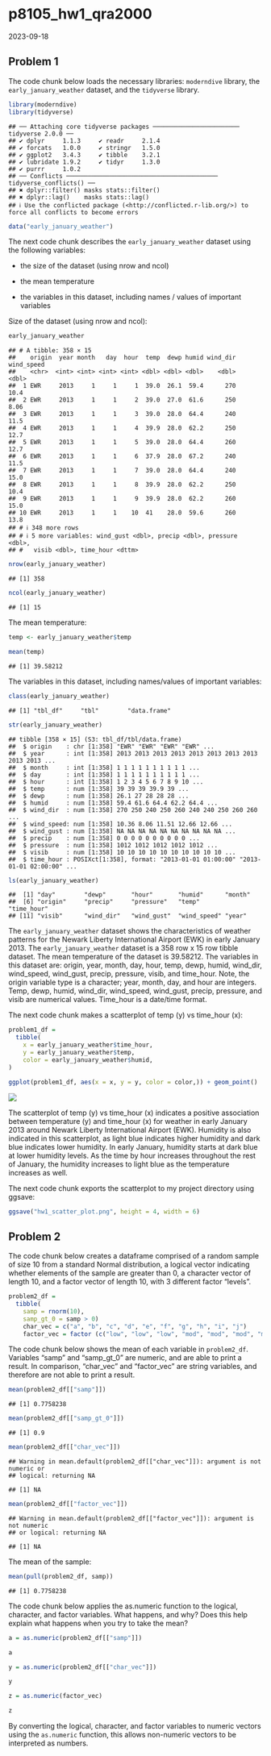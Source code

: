 p8105_hw1_qra2000
================
2023-09-18

## Problem 1

The code chunk below loads the necessary libraries: `moderndive`
library, the `early_january_weather` dataset, and the `tidyverse`
library.

``` r
library(moderndive)
library(tidyverse)
```

    ## ── Attaching core tidyverse packages ──────────────────────── tidyverse 2.0.0 ──
    ## ✔ dplyr     1.1.3     ✔ readr     2.1.4
    ## ✔ forcats   1.0.0     ✔ stringr   1.5.0
    ## ✔ ggplot2   3.4.3     ✔ tibble    3.2.1
    ## ✔ lubridate 1.9.2     ✔ tidyr     1.3.0
    ## ✔ purrr     1.0.2     
    ## ── Conflicts ────────────────────────────────────────── tidyverse_conflicts() ──
    ## ✖ dplyr::filter() masks stats::filter()
    ## ✖ dplyr::lag()    masks stats::lag()
    ## ℹ Use the conflicted package (<http://conflicted.r-lib.org/>) to force all conflicts to become errors

``` r
data("early_january_weather")
```

The next code chunk describes the `early_january_weather` dataset using
the following variables:

- the size of the dataset (using nrow and ncol)

- the mean temperature

- the variables in this dataset, including names / values of important
  variables

Size of the dataset (using nrow and ncol):

``` r
early_january_weather
```

    ## # A tibble: 358 × 15
    ##    origin  year month   day  hour  temp  dewp humid wind_dir wind_speed
    ##    <chr>  <int> <int> <int> <int> <dbl> <dbl> <dbl>    <dbl>      <dbl>
    ##  1 EWR     2013     1     1     1  39.0  26.1  59.4      270      10.4 
    ##  2 EWR     2013     1     1     2  39.0  27.0  61.6      250       8.06
    ##  3 EWR     2013     1     1     3  39.0  28.0  64.4      240      11.5 
    ##  4 EWR     2013     1     1     4  39.9  28.0  62.2      250      12.7 
    ##  5 EWR     2013     1     1     5  39.0  28.0  64.4      260      12.7 
    ##  6 EWR     2013     1     1     6  37.9  28.0  67.2      240      11.5 
    ##  7 EWR     2013     1     1     7  39.0  28.0  64.4      240      15.0 
    ##  8 EWR     2013     1     1     8  39.9  28.0  62.2      250      10.4 
    ##  9 EWR     2013     1     1     9  39.9  28.0  62.2      260      15.0 
    ## 10 EWR     2013     1     1    10  41    28.0  59.6      260      13.8 
    ## # ℹ 348 more rows
    ## # ℹ 5 more variables: wind_gust <dbl>, precip <dbl>, pressure <dbl>,
    ## #   visib <dbl>, time_hour <dttm>

``` r
nrow(early_january_weather)
```

    ## [1] 358

``` r
ncol(early_january_weather)
```

    ## [1] 15

The mean temperature:

``` r
temp <- early_january_weather$temp

mean(temp)
```

    ## [1] 39.58212

The variables in this dataset, including names/values of important
variables:

``` r
class(early_january_weather)
```

    ## [1] "tbl_df"     "tbl"        "data.frame"

``` r
str(early_january_weather)
```

    ## tibble [358 × 15] (S3: tbl_df/tbl/data.frame)
    ##  $ origin    : chr [1:358] "EWR" "EWR" "EWR" "EWR" ...
    ##  $ year      : int [1:358] 2013 2013 2013 2013 2013 2013 2013 2013 2013 2013 ...
    ##  $ month     : int [1:358] 1 1 1 1 1 1 1 1 1 1 ...
    ##  $ day       : int [1:358] 1 1 1 1 1 1 1 1 1 1 ...
    ##  $ hour      : int [1:358] 1 2 3 4 5 6 7 8 9 10 ...
    ##  $ temp      : num [1:358] 39 39 39 39.9 39 ...
    ##  $ dewp      : num [1:358] 26.1 27 28 28 28 ...
    ##  $ humid     : num [1:358] 59.4 61.6 64.4 62.2 64.4 ...
    ##  $ wind_dir  : num [1:358] 270 250 240 250 260 240 240 250 260 260 ...
    ##  $ wind_speed: num [1:358] 10.36 8.06 11.51 12.66 12.66 ...
    ##  $ wind_gust : num [1:358] NA NA NA NA NA NA NA NA NA NA ...
    ##  $ precip    : num [1:358] 0 0 0 0 0 0 0 0 0 0 ...
    ##  $ pressure  : num [1:358] 1012 1012 1012 1012 1012 ...
    ##  $ visib     : num [1:358] 10 10 10 10 10 10 10 10 10 10 ...
    ##  $ time_hour : POSIXct[1:358], format: "2013-01-01 01:00:00" "2013-01-01 02:00:00" ...

``` r
ls(early_january_weather)
```

    ##  [1] "day"        "dewp"       "hour"       "humid"      "month"     
    ##  [6] "origin"     "precip"     "pressure"   "temp"       "time_hour" 
    ## [11] "visib"      "wind_dir"   "wind_gust"  "wind_speed" "year"

The `early_january_weather` dataset shows the characteristics of weather
patterns for the Newark Liberty International Airport (EWK) in early
January 2013. The `early_january_weather` dataset is a 358 row x 15 row
tibble dataset. The mean temperature of the dataset is 39.58212. The
variables in this dataset are: origin, year, month, day, hour, temp,
dewp, humid, wind_dir, wind_speed, wind_gust, precip, pressure, visib,
and time_hour. Note, the origin variable type is a character; year,
month, day, and hour are integers. Temp, dewp, humid, wind_dir,
wind_speed, wind_gust, precip, pressure, and visib are numerical values.
Time_hour is a date/time format.

The next code chunk makes a scatterplot of temp (y) vs time_hour (x):

``` r
problem1_df = 
  tibble(
    x = early_january_weather$time_hour,
    y = early_january_weather$temp,
    color = early_january_weather$humid,
)

ggplot(problem1_df, aes(x = x, y = y, color = color,)) + geom_point()
```

![](p8105_hw1_qra2000_files/figure-gfm/unnamed-chunk-6-1.png)<!-- -->

The scatterplot of temp (y) vs time_hour (x) indicates a positive
association between temperature (y) and time_hour (x) for weather in
early January 2013 around Newark Liberty International Airport (EWK).
Humidity is also indicated in this scatterplot, as light blue indicates
higher humidity and dark blue indicates lower humidity. In early
January, humidity starts at dark blue at lower humidity levels. As the
time by hour increases throughout the rest of January, the humidity
increases to light blue as the temperature increases as well.

The next code chunk exports the scatterplot to my project directory
using ggsave:

``` r
ggsave("hw1_scatter_plot.png", height = 4, width = 6)
```

## Problem 2

The code chunk below creates a dataframe comprised of a random sample of
size 10 from a standard Normal distribution, a logical vector indicating
whether elements of the sample are greater than 0, a character vector of
length 10, and a factor vector of length 10, with 3 different factor
“levels”.

``` r
problem2_df = 
  tibble(
    samp = rnorm(10),
    samp_gt_0 = samp > 0)
    char_vec = c("a", "b", "c", "d", "e", "f", "g", "h", "i", "j")
    factor_vec = factor (c("low", "low", "low", "mod", "mod", "mod", "mod", "high", "high", "high"))
```

The code chunk below shows the mean of each variable in `problem2_df`.
Variables “samp” and “samp_gt_0” are numeric, and are able to print a
result. In comparison, “char_vec” and “factor_vec” are string variables,
and therefore are not able to print a result.

``` r
mean(problem2_df[["samp"]]) 
```

    ## [1] 0.7758238

``` r
mean(problem2_df[["samp_gt_0"]]) 
```

    ## [1] 0.9

``` r
mean(problem2_df[["char_vec"]]) 
```

    ## Warning in mean.default(problem2_df[["char_vec"]]): argument is not numeric or
    ## logical: returning NA

    ## [1] NA

``` r
mean(problem2_df[["factor_vec"]]) 
```

    ## Warning in mean.default(problem2_df[["factor_vec"]]): argument is not numeric
    ## or logical: returning NA

    ## [1] NA

The mean of the sample:

``` r
mean(pull(problem2_df, samp))
```

    ## [1] 0.7758238

The code chunk below applies the as.numeric function to the logical,
character, and factor variables. What happens, and why? Does this help
explain what happens when you try to take the mean?

``` r
a = as.numeric(problem2_df[["samp"]])

a

y = as.numeric(problem2_df[["char_vec"]])

y

z = as.numeric(factor_vec)

z
```

By converting the logical, character, and factor variables to numeric
vectors using the `as.numeric` function, this allows non-numeric vectors
to be interpreted as numbers.
